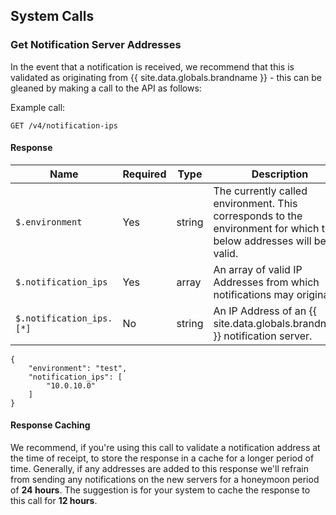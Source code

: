 ## System Calls

### Get Notification Server Addresses

In the event that a notification is received, we recommend that this is validated as originating from {{ site.data.globals.brandname }} - this can be gleaned by making a call to the API as follows:

Example call:

```
GET /v4/notification-ips
```

#### Response

Name | Required | Type | Description
--- | --- | --- | ---
`$.environment` | Yes | string | The currently called environment. This corresponds to the environment for which the below addresses will be valid.
`$.notification_ips` | Yes | array | An array of valid IP Addresses from which <br>notifications may originate.
`$.notification_ips.[*]` | No | string | An IP Address of an {{ site.data.globals.brandname }} notification server.

```
{
	"environment": "test",
	"notification_ips": [
		"10.0.10.0"
	]
}
```

#### Response Caching

We recommend, if you're using this call to validate a notification address at the time of receipt, to store the response in a cache for a longer period of time. Generally, if any addresses are added to this response we'll refrain from sending any notifications on the new servers for a honeymoon period of **24 hours**. The suggestion is for your system to cache the response to this call for **12 hours**.

